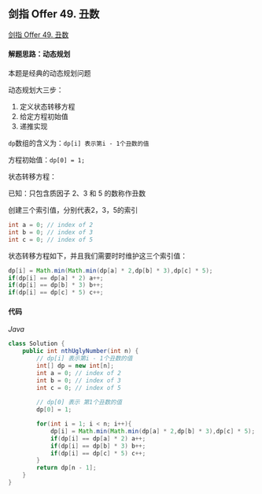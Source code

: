 ## 剑指 Offer 49. 丑数

[剑指 Offer 49. 丑数](https://leetcode-cn.com/problems/chou-shu-lcof/)

#### 解题思路：动态规划

本题是经典的动态规划问题

动态规划大三步：

1. 定义状态转移方程
2. 给定方程初始值
3. 递推实现

`dp`数组的含义为：`dp[i] 表示第i - 1个丑数的值`

方程初始值：`dp[0] = 1;`

状态转移方程：

已知：只包含质因子 2、3 和 5 的数称作丑数

创建三个索引值，分别代表2，3，5的索引

```java
int a = 0; // index of 2
int b = 0; // index of 3
int c = 0; // index of 5
```

状态转移方程如下，并且我们需要时时维护这三个索引值：

```java
dp[i] = Math.min(Math.min(dp[a] * 2,dp[b] * 3),dp[c] * 5);
if(dp[i] == dp[a] * 2) a++;
if(dp[i] == dp[b] * 3) b++;
if(dp[i] == dp[c] * 5) c++;
```

#### 代码

*Java*

```java
class Solution {
    public int nthUglyNumber(int n) {
        // dp[i] 表示第i - 1个丑数的值
        int[] dp = new int[n];
        int a = 0; // index of 2
        int b = 0; // index of 3
        int c = 0; // index of 5
        
        // dp[0] 表示 第1个丑数的值
        dp[0] = 1;

        for(int i = 1; i < n; i++){
            dp[i] = Math.min(Math.min(dp[a] * 2,dp[b] * 3),dp[c] * 5);
            if(dp[i] == dp[a] * 2) a++;
            if(dp[i] == dp[b] * 3) b++;
            if(dp[i] == dp[c] * 5) c++;
        }
        return dp[n - 1];
    }
}
```

